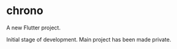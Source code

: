 # chrono

A new Flutter project.

Initial stage of development. Main project has been made private. 
